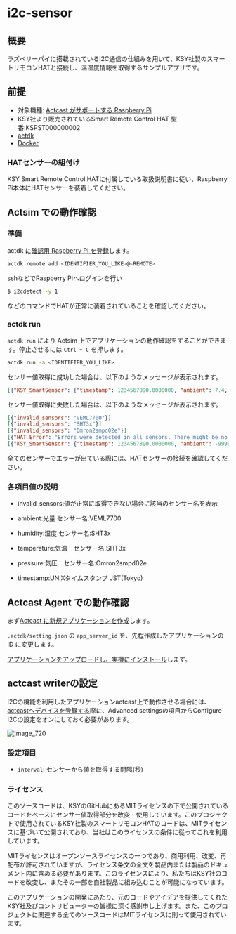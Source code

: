 # i2c-sensor

## 概要

ラズベリーパイに搭載されているI2C通信の仕組みを用いて、KSY社製のスマートリモコンHATと接続し、温湿度情報を取得するサンプルアプリです。


## 前提

- 対象機種: [Actcast がサポートする Raspberry Pi](https://actcast.io/docs/ja/SupportedDevices/RaspberryPi/)
- KSY社より販売されているSmart Remote Control HAT 型番:KSPST000000002
- [actdk](https://actcast.io/docs/ja/ForVendor/ApplicationDevelopment/GettingStarted/ActDK/)
- [Docker](https://www.docker.com/)

### HATセンサーの組付け
KSY Smart Remote Control HATに付属している取扱説明書に従い、Raspberry Pi本体にHATセンサーを装着してください。

## Actsim での動作確認

### 準備

actdk に[確認用 Raspberry Pi を登録](https://actcast.io/docs/ja/ForVendor/ApplicationDevelopment/GettingStarted/TestInLocalDevice/#%e7%a2%ba%e8%aa%8d%e7%94%a8-raspberry-pi-%e3%81%ae%e7%99%bb%e9%8c%b2)します。

```bash
actdk remote add <IDENTIFIER_YOU_LIKE>@<REMOTE>
```

sshなどでRaspberry Piへログインを行い
```bash
$ i2cdetect -y 1
```
などのコマンドでHATが正常に装着されていることを確認してください。

### actdk run

`actdk run` により Actsim 上でアプリケーションの動作確認をすることができます。停止させるには `Ctrl + C` を押します。

```bash
actdk run -a <IDENTIFIER_YOU_LIKE>
```

センサー値取得に成功した場合は、以下のようなメッセージが表示されます。

```json
[{"KSY_SmartSensor": {"timestamp": 1234567890.0000000, "ambient": 7.4, "pressure": 1015.2629431569994, "temperature": 35.6, "humidity": 25.2, "invalid_sensors": []}}]
```
センサー値取得に失敗した場合は、以下のようなメッセージが表示されます。

```json
[{"invalid_sensors": "VEML7700"}]
[{"invalid_sensors": "SHT3x"}]
[{"invalid_sensors": "Omron2smpd02e"}]
[{"HAT_Error": "Errors were detected in all sensors. There might be no HAT sensor connected, or the 'Enable I2C' setting in the actcast writer's Advanced Settings might not be turned on."}]
[{"KSY_SmartSensor": {"timestamp": 1234567890.0000000, "ambient": -9999, "pressure": -9999, "temperature": -9999, "humidity": -9999, "invalid_sensors": ["VEML7700", "Omron2smpd02e", "SHT3x"]}}]
```

全てのセンサーでエラーが出ている際には、HATセンサーの接続を確認してください。

### 各項目値の説明
- invalid_sensors:値が正常に取得できない場合に該当のセンサー名を表示

- ambient:光量 センサー名:VEML7700

- humidity:湿度 センサー名:SHT3x

- temperature:気温　センサー名:SHT3x

- pressure:気圧　センサー名:Omron2smpd02e

- timestamp:UNIXタイムスタンプ JST(Tokyo)

## Actcast Agent での動作確認

まず[Actcast に新規アプリケーションを作成](https://actcast.io/docs/ja/ForVendor/ApplicationDevelopment/GettingStarted/CreateProject/)します。

`.actdk/setting.json` の `app_server_id` を、先程作成したアプリケーションの ID に変更します。

[アプリケーションをアップロードし、実機にインストール](https://actcast.io/docs/ja/ForVendor/ApplicationDevelopment/GettingStarted/TestViaActcast/)します。

## actcast writerの設定

I2Cの機能を利用したアプリケーションactcast上で動作させる場合には、[actcastへデバイスを登録する](https://actcast.io/docs/ja/DeviceManagement/DeviceSetup/WriteImages/)際に、Advanced settingsの項目からConfigure I2Cの設定をオンにしておく必要があります。

![image_720](https://github.com/Idein/actcast-app-examples/assets/106148688/916b5acc-1c76-4839-8079-79dd6b5b9fb8)

### 設定項目

* `interval`: センサーから値を取得する間隔(秒)

### ライセンス
このソースコードは、KSYのGitHubにあるMITライセンスの下で公開されているコードをベースにセンサー値取得部分を改変・使用しています。このプロジェクトで使用されているKSY社製のスマートリモコンHATのコードは、MITライセンスに基づいて公開されており、当社はこのライセンスの条件に従ってこれを利用しています。

MITライセンスはオープンソースライセンスの一つであり、商用利用、改変、再配布が許可されていますが、ライセンス条文の全文を製品内または製品のドキュメント内に含める必要があります。このライセンスにより、私たちはKSY社のコードを改変し、またその一部を自社製品に組み込むことが可能になっています。

このアプリケーションの開発にあたり、元のコードやアイデアを提供してくれたKSY社及びコントリビューターの皆様に深く感謝申し上げます。また、このプロジェクトに関連する全てのソースコードはMITライセンスに則って使用されています。